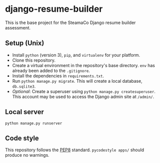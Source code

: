 # django-resume-builder
This is the base project for the SteamaCo Django resume builder assessment.

## Setup (Unix)
- Install `python` (version 3), `pip`, and `virtualenv` for your platform.
- Clone this repository.
- Create a virtual environment in the repository's base directory. `env` has already been added to the `.gitignore`.
- Install the dependencies in `requirements.txt`.
- Run `python manage.py migrate`. This will create a local database, `db.sqlite3`.
- *Optional*: Create a superuser using `python manage.py createsuperuser`. This account may be used to access the Django admin site at `/admin/`.

## Local server
`python manage.py runserver`

## Code style
This repository follows the [PEP8](https://www.python.org/dev/peps/pep-0008/) standard. `pycodestyle apps/` should produce no warnings.
